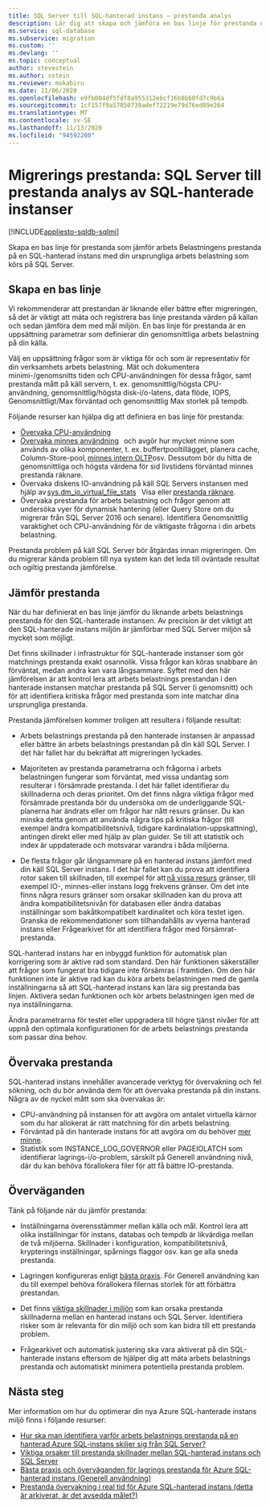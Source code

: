 ```yaml
---
title: SQL Server till SQL-hanterad instans – prestanda analys
description: Lär dig att skapa och jämföra en bas linje för prestanda när du migrerar SQL Server-databaser till Azure SQL-hanterad instans.
ms.service: sql-database
ms.subservice: migration
ms.custom: ''
ms.devlang: ''
ms.topic: conceptual
author: stevestein
ms.author: sstein
ms.reviewer: mokabiru
ms.date: 11/06/2020
ms.openlocfilehash: e9fb004df5fdf8a955312ebcf16b8b60fd7c9b6a
ms.sourcegitcommit: 1cf157f9a57850739adef72219e79d76ed89e264
ms.translationtype: MT
ms.contentlocale: sv-SE
ms.lasthandoff: 11/13/2020
ms.locfileid: "94592200"
---
```

# <a name="migration-performance-sql-server-to-sql-managed-instance-performance-analysis"></a>Migrerings prestanda: SQL Server till prestanda analys av SQL-hanterade instanser
[!INCLUDE[appliesto-sqldb-sqlmi](../../includes/appliesto-sqlmi.md)]

Skapa en bas linje för prestanda som jämför arbets Belastningens prestanda på en SQL-hanterad instans med din ursprungliga arbets belastning som körs på SQL Server. 

## <a name="create-a-baseline"></a>Skapa en bas linje

Vi rekommenderar att prestandan är liknande eller bättre efter migreringen, så det är viktigt att mäta och registrera bas linje prestanda värden på källan och sedan jämföra dem med mål miljön. En bas linje för prestanda är en uppsättning parametrar som definierar din genomsnittliga arbets belastning på din källa. 

Välj en uppsättning frågor som är viktiga för och som är representativ för din verksamhets arbets belastning. Mät och dokumentera minimi-/genomsnitts tiden och CPU-användningen för dessa frågor, samt prestanda mått på käll servern, t. ex. genomsnittlig/högsta CPU-användning, genomsnittlig/högsta disk-i/o-latens, data flöde, IOPS, Genomsnittligt/Max förväntad och genomsnittlig Max storlek på tempdb. 

Följande resurser kan hjälpa dig att definiera en bas linje för prestanda: 

   - [Övervaka CPU-användning ](https://techcommunity.microsoft.com/t5/azure-sql-database/monitor-cpu-usage-on-sql-server-and-azure-sql/ba-p/680777#M131)
   - [Övervaka minnes användning](/sql/relational-databases/performance-monitor/monitor-memory-usage)   och avgör hur mycket minne som används av olika komponenter, t. ex. buffertpooltillägget, planera cache, Column-Store-pool, [minnes intern OLTP](/sql/relational-databases/in-memory-oltp/monitor-and-troubleshoot-memory-usage)osv. Dessutom bör du hitta de genomsnittliga och högsta värdena för sid livstidens förväntad minnes prestanda räknare. 
   - Övervaka diskens IO-användning på käll SQL Servers instansen med hjälp av [sys.dm_io_virtual_file_stats](/sql/relational-databases/system-dynamic-management-views/sys-dm-io-virtual-file-stats-transact-sql)   Visa eller [prestanda räknare](/sql/relational-databases/performance-monitor/monitor-disk-usage). 
   - Övervaka prestanda för arbets belastning och frågor genom att undersöka vyer för dynamisk hantering (eller Query Store om du migrerar från SQL Server 2016 och senare). Identifiera Genomsnittlig varaktighet och CPU-användning för de viktigaste frågorna i din arbets belastning. 

Prestanda problem på käll SQL Server bör åtgärdas innan migreringen. Om du migrerar kända problem till nya system kan det leda till oväntade resultat och ogiltig prestanda jämförelse. 


## <a name="compare-performance"></a>Jämför prestanda 

När du har definierat en bas linje jämför du liknande arbets belastnings prestanda för den SQL-hanterade instansen. Av precision är det viktigt att den SQL-hanterade instans miljön är jämförbar med SQL Server miljön så mycket som möjligt. 

Det finns skillnader i infrastruktur för SQL-hanterade instanser som gör matchnings prestanda exakt osannolik. Vissa frågor kan köras snabbare än förväntat, medan andra kan vara långsammare. Syftet med den här jämförelsen är att kontrol lera att arbets belastnings prestandan i den hanterade instansen matchar prestanda på SQL Server (i genomsnitt) och för att identifiera kritiska frågor med prestanda som inte matchar dina ursprungliga prestanda. 

Prestanda jämförelsen kommer troligen att resultera i följande resultat: 

- Arbets belastnings prestanda på den hanterade instansen är anpassad eller bättre än arbets belastnings prestandan på din käll SQL Server. I det här fallet har du bekräftat att migreringen lyckades. 

- Majoriteten av prestanda parametrarna och frågorna i arbets belastningen fungerar som förväntat, med vissa undantag som resulterar i försämrade prestanda. I det här fallet identifierar du skillnaderna och deras prioritet. Om det finns några viktiga frågor med försämrade prestanda bör du undersöka om de underliggande SQL-planerna har ändrats eller om frågor har nått resurs gränser. Du kan minska detta genom att använda några tips på kritiska frågor (till exempel ändra kompatibilitetsnivå, tidigare kardinalation-uppskattning), antingen direkt eller med hjälp av plan guider. Se till att statistik och index är uppdaterade och motsvarar varandra i båda miljöerna. 

- De flesta frågor går långsammare på en hanterad instans jämfört med din käll SQL Server instans. I det här fallet kan du prova att identifiera rotor saken till skillnaden, till exempel för att [nå vissa resurs](../../managed-instance/resource-limits.md#service-tier-characteristics) gränser, till exempel IO-, minnes-eller instans logg frekvens gränser. Om det inte finns några resurs gränser som orsakar skillnaden kan du prova att ändra kompatibilitetsnivån för databasen eller ändra databas inställningar som bakåtkompatibelt kardinalitet och köra testet igen. Granska de rekommendationer som tillhandahålls av vyerna hanterad instans eller Frågearkivet för att identifiera frågor med försämrat-prestanda. 

SQL-hanterad instans har en inbyggd funktion för automatisk plan korrigering som är aktive rad som standard. Den här funktionen säkerställer att frågor som fungerat bra tidigare inte försämras i framtiden. Om den här funktionen inte är aktive rad kan du köra arbets belastningen med de gamla inställningarna så att SQL-hanterad instans kan lära sig prestanda bas linjen. Aktivera sedan funktionen och kör arbets belastningen igen med de nya inställningarna. 

Ändra parametrarna för testet eller uppgradera till högre tjänst nivåer för att uppnå den optimala konfigurationen för de arbets belastnings prestanda som passar dina behov. 

## <a name="monitor-performance"></a>Övervaka prestanda 

SQL-hanterad instans innehåller avancerade verktyg för övervakning och fel sökning, och du bör använda dem för att övervaka prestanda på din instans. Några av de nyckel mått som ska övervakas är: 

- CPU-användning på instansen för att avgöra om antalet virtuella kärnor som du har allokerat är rätt matchning för din arbets belastning. 
- Förväntad på din hanterade instans för att avgöra om du behöver [mer minne](https://techcommunity.microsoft.com/t5/azure-sql-database/do-you-need-more-memory-on-azure-sql-managed-instance/ba-p/563444).
-  Statistik som INSTANCE_LOG_GOVERNOR eller PAGEIOLATCH som identifierar lagrings-i/o-problem, särskilt på Generell användning nivå, där du kan behöva förallokera filer för att få bättre IO-prestanda. 


## <a name="considerations"></a>Överväganden  

Tänk på följande när du jämför prestanda: 

- Inställningarna överensstämmer mellan källa och mål. Kontrol lera att olika inställningar för instans, databas och tempdb är likvärdiga mellan de två miljöerna. Skillnader i konfiguration, kompatibilitetsnivå, krypterings inställningar, spårnings flaggor osv. kan ge alla sneda prestanda. 

- Lagringen konfigureras enligt [bästa praxis](https://techcommunity.microsoft.com/t5/datacat/storage-performance-best-practices-and-considerations-for-azure/ba-p/305525). För Generell användning kan du till exempel behöva förallokera filernas storlek för att förbättra prestandan. 

- Det finns [viktiga skillnader i miljön](https://azure.microsoft.com/blog/key-causes-of-performance-differences-between-sql-managed-instance-and-sql-server/) som kan orsaka prestanda skillnaderna mellan en hanterad instans och SQL Server. Identifiera risker som är relevanta för din miljö och som kan bidra till ett prestanda problem. 

- Frågearkivet och automatisk justering ska vara aktiverat på din SQL-hanterade instans eftersom de hjälper dig att mäta arbets belastnings prestanda och automatiskt minimera potentiella prestanda problem. 



## <a name="next-steps"></a>Nästa steg

Mer information om hur du optimerar din nya Azure SQL-hanterade instans miljö finns i följande resurser: 

- [Hur ska man identifiera varför arbets belastnings prestanda på en hanterad Azure SQL-instans skiljer sig från SQL Server?](https://medium.com/azure-sqldb-managed-instance/what-to-do-when-azure-sql-managed-instance-is-slower-than-sql-server-dd39942aaadd)
- [Viktiga orsaker till prestanda skillnader mellan SQL-hanterad instans och SQL Server](https://azure.microsoft.com/blog/key-causes-of-performance-differences-between-sql-managed-instance-and-sql-server/)
- [Bästa praxis och överväganden för lagrings prestanda för Azure SQL-hanterad instans (Generell användning)](https://techcommunity.microsoft.com/t5/datacat/storage-performance-best-practices-and-considerations-for-azure/ba-p/305525)
- [Prestanda övervakning i real tid för Azure SQL-hanterad instans (detta är arkiverat, är det avsedda målet?)](https://docs.microsoft.com/archive/blogs/sqlcat/real-time-performance-monitoring-for-azure-sql-database-managed-instance)
